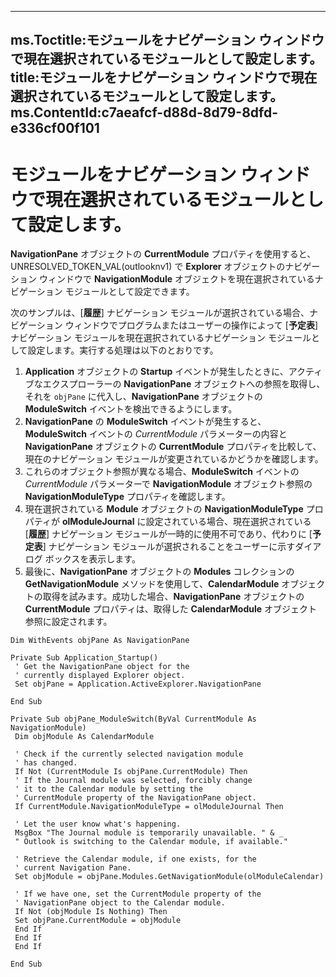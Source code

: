 

---
ms.Toctitle:モジュールをナビゲーション ウィンドウで現在選択されているモジュールとして設定します。
title:モジュールをナビゲーション ウィンドウで現在選択されているモジュールとして設定します。
ms.ContentId:c7aeafcf-d88d-8d79-8dfd-e336cf00f101
---
# モジュールをナビゲーション ウィンドウで現在選択されているモジュールとして設定します。




**NavigationPane** オブジェクトの **CurrentModule** プロパティを使用すると、UNRESOLVED_TOKEN_VAL(outlooknv1) で **Explorer** オブジェクトのナビゲーション ウィンドウで **NavigationModule** オブジェクトを現在選択されているナビゲーション モジュールとして設定できます。



次のサンプルは、[**履歴**] ナビゲーション モジュールが選択されている場合、ナビゲーション ウィンドウでプログラムまたはユーザーの操作によって [**予定表**] ナビゲーション モジュールを現在選択されているナビゲーション モジュールとして設定します。実行する処理は以下のとおりです。

1. **Application** オブジェクトの **Startup** イベントが発生したときに、アクティブなエクスプローラーの **NavigationPane** オブジェクトへの参照を取得し、それを `objPane` に代入し、**NavigationPane** オブジェクトの **ModuleSwitch** イベントを検出できるようにします。
2. **NavigationPane** の **ModuleSwitch** イベントが発生すると、**ModuleSwitch** イベントの *CurrentModule* パラメーターの内容と **NavigationPane** オブジェクトの **CurrentModule** プロパティを比較して、現在のナビゲーション モジュールが変更されているかどうかを確認します。
3. これらのオブジェクト参照が異なる場合、**ModuleSwitch** イベントの *CurrentModule* パラメーターで **NavigationModule** オブジェクト参照の **NavigationModuleType** プロパティを確認します。
4. 現在選択されている **Module** オブジェクトの **NavigationModuleType** プロパティが **olModuleJournal** に設定されている場合、現在選択されている [**履歴**] ナビゲーション モジュールが一時的に使用不可であり、代わりに [**予定表**] ナビゲーション モジュールが選択されることをユーザーに示すダイアログ ボックスを表示します。
5. 最後に、**NavigationPane** オブジェクトの **Modules** コレクションの **GetNavigationModule** メソッドを使用して、**CalendarModule** オブジェクトの取得を試みます。成功した場合、**NavigationPane** オブジェクトの **CurrentModule** プロパティは、取得した **CalendarModule** オブジェクト参照に設定されます。


```sourcecode
Dim WithEvents objPane As NavigationPane 
 
Private Sub Application_Startup() 
 ' Get the NavigationPane object for the 
 ' currently displayed Explorer object. 
 Set objPane = Application.ActiveExplorer.NavigationPane 
 
End Sub 
 
Private Sub objPane_ModuleSwitch(ByVal CurrentModule As NavigationModule) 
 Dim objModule As CalendarModule 
 
 ' Check if the currently selected navigation module 
 ' has changed. 
 If Not (CurrentModule Is objPane.CurrentModule) Then 
 ' If the Journal module was selected, forcibly change 
 ' it to the Calendar module by setting the 
 ' CurrentModule property of the NavigationPane object. 
 If CurrentModule.NavigationModuleType = olModuleJournal Then 
 
 ' Let the user know what's happening. 
 MsgBox "The Journal module is temporarily unavailable. " & _ 
 " Outlook is switching to the Calendar module, if available." 
 
 ' Retrieve the Calendar module, if one exists, for the 
 ' current Navigation Pane. 
 Set objModule = objPane.Modules.GetNavigationModule(olModuleCalendar) 
 
 ' If we have one, set the CurrentModule property of the 
 ' NavigationPane object to the Calendar module. 
 If Not (objModule Is Nothing) Then 
 Set objPane.CurrentModule = objModule 
 End If 
 End If 
 End If 
 
End Sub 

```



